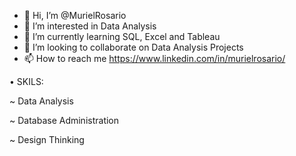 - 👋 Hi, I’m @MurielRosario
- 👀 I’m interested in Data Analysis
- 🌱 I’m currently learning SQL, Excel and Tableau
- 💞️ I’m looking to collaborate on Data Analysis Projects
- 📫 How to reach me https://www.linkedin.com/in/murielrosario/

• SKILS:

~ Data Analysis

~ Database Administration

~ Design Thinking


<!---
MurielRosario/MurielRosario is a ✨ special ✨ repository because its `README.md` (this file) appears on your GitHub profile.
You can click the Preview link to take a look at your changes.
--->
